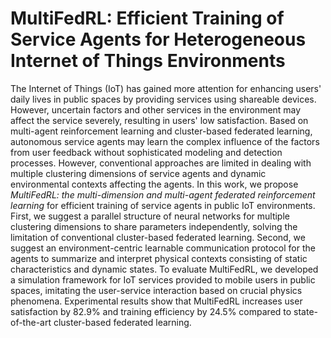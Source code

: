 # MultiFedRL: Efficient Training of Service Agents for Heterogeneous Internet of Things Environments

The Internet of Things (IoT) has gained more attention for enhancing users' daily lives in public spaces by providing services using shareable devices.
However, uncertain factors and other services in the environment may affect the service severely, resulting in users' low satisfaction.
Based on multi-agent reinforcement learning and cluster-based federated learning, autonomous service agents may learn the complex influence of the factors from user feedback without sophisticated modeling and detection processes.
However, conventional approaches are limited in dealing with multiple clustering dimensions of service agents and dynamic environmental contexts affecting the agents.
In this work, we propose _MultiFedRL: the multi-dimension and multi-agent federated reinforcement learning_ for efficient training of service agents in public IoT environments.
First, we suggest a parallel structure of neural networks for multiple clustering dimensions to share parameters independently, solving the limitation of conventional cluster-based federated learning.
Second, we suggest an environment-centric learnable communication protocol for the agents to summarize and interpret physical contexts consisting of static characteristics and dynamic states.
To evaluate MultiFedRL, we developed a simulation framework for IoT services provided to mobile users in public spaces, imitating the user-service interaction based on crucial physics phenomena.
Experimental results show that MultiFedRL increases user satisfaction by 82.9\% and training efficiency by 24.5\% compared to state-of-the-art cluster-based federated learning.
